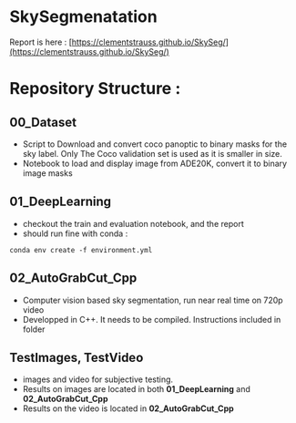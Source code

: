 # SkySegmenatation

Report is here : 
[https://clementstrauss.github.io/SkySeg/](https://clementstrauss.github.io/SkySeg/)

# Repository Structure :

## 00_Dataset
- Script to Download and convert coco panoptic to binary masks for the sky label. Only The Coco validation set is used as it is smaller in size.
- Notebook to load and display image from ADE20K, convert it to binary image masks

## 01_DeepLearning
- checkout the train and evaluation notebook, and the report
- should run fine with conda : 

```
conda env create -f environment.yml
```

## 02_AutoGrabCut_Cpp
- Computer vision based sky segmentation, run near real time on 720p video  
- Developped in C++. It needs to be compiled. Instructions included in folder    

## TestImages, TestVideo
- images and video for subjective testing.
- Results on images are located in both **01_DeepLearning** and **02_AutoGrabCut_Cpp**
- Results on the video is located in **02_AutoGrabCut_Cpp**
